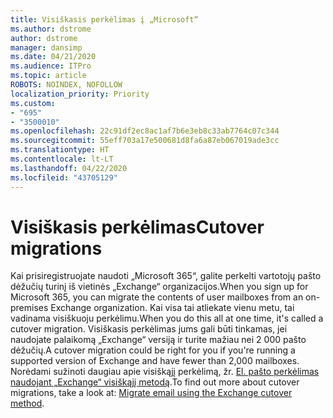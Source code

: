 ```yaml
---
title: Visiškasis perkėlimas į „Microsoft“
ms.author: dstrome
author: dstrome
manager: dansimp
ms.date: 04/21/2020
ms.audience: ITPro
ms.topic: article
ROBOTS: NOINDEX, NOFOLLOW
localization_priority: Priority
ms.custom:
- "695"
- "3500010"
ms.openlocfilehash: 22c91df2ec8ac1af7b6e3eb8c33ab7764c07c344
ms.sourcegitcommit: 55eff703a17e500681d8fa6a87eb067019ade3cc
ms.translationtype: HT
ms.contentlocale: lt-LT
ms.lasthandoff: 04/22/2020
ms.locfileid: "43705129"
---
```

# <a name="cutover-migrations"></a><span data-ttu-id="b35c9-102">Visiškasis perkėlimas</span><span class="sxs-lookup"><span data-stu-id="b35c9-102">Cutover migrations</span></span>

<span data-ttu-id="b35c9-103">Kai prisiregistruojate naudoti „Microsoft 365“, galite perkelti vartotojų pašto dėžučių turinį iš vietinės „Exchange“ organizacijos.</span><span class="sxs-lookup"><span data-stu-id="b35c9-103">When you sign up for Microsoft 365, you can migrate the contents of user mailboxes from an on-premises Exchange organization.</span></span> <span data-ttu-id="b35c9-104">Kai visa tai atliekate vienu metu, tai vadinama visiškuoju perkėlimu.</span><span class="sxs-lookup"><span data-stu-id="b35c9-104">When you do this all at one time, it's called a cutover migration.</span></span> <span data-ttu-id="b35c9-105">Visiškasis perkėlimas jums gali būti tinkamas, jei naudojate palaikomą „Exchange“ versiją ir turite mažiau nei 2 000 pašto dėžučių.</span><span class="sxs-lookup"><span data-stu-id="b35c9-105">A cutover migration could be right for you if you're running a supported version of Exchange and have fewer than 2,000 mailboxes.</span></span> <span data-ttu-id="b35c9-106">Norėdami sužinoti daugiau apie visiškąjį perkėlimą, žr. [El. pašto perkėlimas naudojant „Exchange“ visiškąjį metodą](https://docs.microsoft.com/Exchange/mailbox-migration/cutover-migration-to-office-365).</span><span class="sxs-lookup"><span data-stu-id="b35c9-106">To find out more about cutover migrations, take a look at: [Migrate email using the Exchange cutover method](https://docs.microsoft.com/Exchange/mailbox-migration/cutover-migration-to-office-365).</span></span>
  